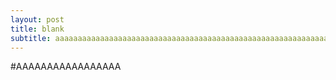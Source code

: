```yaml
---
layout: post
title: blank
subtitle: aaaaaaaaaaaaaaaaaaaaaaaaaaaaaaaaaaaaaaaaaaaaaaaaaaaaaaaaaaaaaaaaaa
---
```


#AAAAAAAAAAAAAAAAA